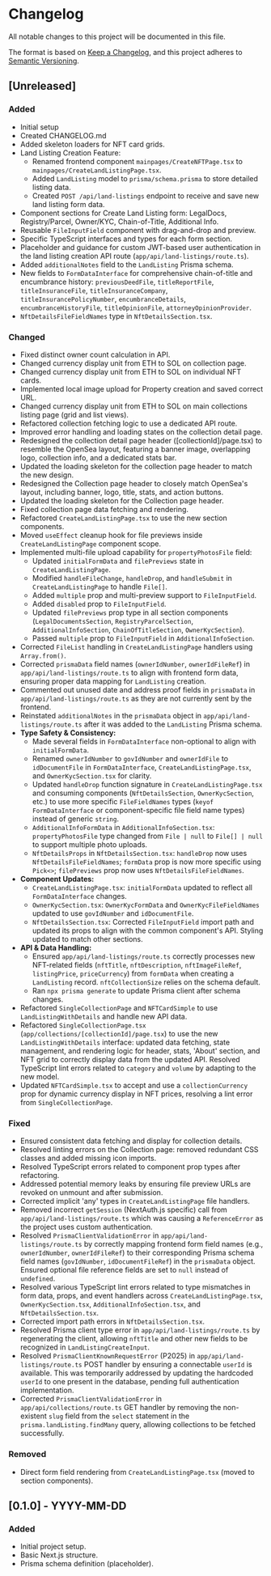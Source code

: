 # Changelog

All notable changes to this project will be documented in this file.

The format is based on [Keep a Changelog](https://keepachangelog.com/en/1.0.0/),
and this project adheres to [Semantic Versioning](https://semver.org/spec/v2.0.0.html).

## [Unreleased]

### Added
- Initial setup
- Created CHANGELOG.md
- Added skeleton loaders for NFT card grids.
- Land Listing Creation Feature:
  - Renamed frontend component `mainpages/CreateNFTPage.tsx` to `mainpages/CreateLandListingPage.tsx`.
  - Added `LandListing` model to `prisma/schema.prisma` to store detailed listing data.
  - Created `POST /api/land-listings` endpoint to receive and save new land listing form data.
- Component sections for Create Land Listing form: LegalDocs, Registry/Parcel, Owner/KYC, Chain-of-Title, Additional Info.
- Reusable `FileInputField` component with drag-and-drop and preview.
- Specific TypeScript interfaces and types for each form section.
- Placeholder and guidance for custom JWT-based user authentication in the land listing creation API route (`app/api/land-listings/route.ts`).
- Added `additionalNotes` field to the `LandListing` Prisma schema.
- New fields to `FormDataInterface` for comprehensive chain-of-title and encumbrance history: `previousDeedFile`, `titleReportFile`, `titleInsuranceFile`, `titleInsuranceCompany`, `titleInsurancePolicyNumber`, `encumbranceDetails`, `encumbranceHistoryFile`, `titleOpinionFile`, `attorneyOpinionProvider`.
- `NftDetailsFileFieldNames` type in `NftDetailsSection.tsx`.

### Changed
- Fixed distinct owner count calculation in API.
- Changed currency display unit from ETH to SOL on collection page.
- Changed currency display unit from ETH to SOL on individual NFT cards.
- Implemented local image upload for Property creation and saved correct URL.
- Changed currency display unit from ETH to SOL on main collections listing page (grid and list views).
- Refactored collection fetching logic to use a dedicated API route.
- Improved error handling and loading states on the collection detail page.
- Redesigned the collection detail page header ([collectionId]/page.tsx) to resemble the OpenSea layout, featuring a banner image, overlapping logo, collection info, and a dedicated stats bar.
- Updated the loading skeleton for the collection page header to match the new design.
- Redesigned the Collection page header to closely match OpenSea's layout, including banner, logo, title, stats, and action buttons.
- Updated the loading skeleton for the Collection page header.
- Fixed collection page data fetching and rendering.
- Refactored `CreateLandListingPage.tsx` to use the new section components.
- Moved `useEffect` cleanup hook for file previews inside `CreateLandListingPage` component scope.
- Implemented multi-file upload capability for `propertyPhotosFile` field:
  - Updated `initialFormData` and `filePreviews` state in `CreateLandListingPage`.
  - Modified `handleFileChange`, `handleDrop`, and `handleSubmit` in `CreateLandListingPage` to handle `File[]`.
  - Added `multiple` prop and multi-preview support to `FileInputField`.
  - Added `disabled` prop to `FileInputField`.
  - Updated `filePreviews` prop type in all section components (`LegalDocumentsSection`, `RegistryParcelSection`, `AdditionalInfoSection`, `ChainOfTitleSection`, `OwnerKycSection`).
  - Passed `multiple` prop to `FileInputField` in `AdditionalInfoSection`.
- Corrected `FileList` handling in `CreateLandListingPage` handlers using `Array.from()`.
- Corrected `prismaData` field names (`ownerIdNumber`, `ownerIdFileRef`) in `app/api/land-listings/route.ts` to align with frontend form data, ensuring proper data mapping for `LandListing` creation.
- Commented out unused date and address proof fields in `prismaData` in `app/api/land-listings/route.ts` as they are not currently sent by the frontend.
- Reinstated `additionalNotes` in the `prismaData` object in `app/api/land-listings/route.ts` after it was added to the `LandListing` Prisma schema.
- **Type Safety & Consistency:**
    - Made several fields in `FormDataInterface` non-optional to align with `initialFormData`.
    - Renamed `ownerIdNumber` to `govIdNumber` and `ownerIdFile` to `idDocumentFile` in `FormDataInterface`, `CreateLandListingPage.tsx`, and `OwnerKycSection.tsx` for clarity.
    - Updated `handleDrop` function signature in `CreateLandListingPage.tsx` and consuming components (`NftDetailsSection`, `OwnerKycSection`, etc.) to use more specific `FileFieldNames` types (`keyof FormDataInterface` or component-specific file field name types) instead of generic `string`.
    - `AdditionalInfoFormData` in `AdditionalInfoSection.tsx`: `propertyPhotosFile` type changed from `File | null` to `File[] | null` to support multiple photo uploads.
    - `NftDetailsProps` in `NftDetailsSection.tsx`: `handleDrop` now uses `NftDetailsFileFieldNames`; `formData` prop is now more specific using `Pick<>`; `filePreviews` prop now uses `NftDetailsFileFieldNames`.
- **Component Updates:**
    - `CreateLandListingPage.tsx`: `initialFormData` updated to reflect all `FormDataInterface` changes.
    - `OwnerKycSection.tsx`: `OwnerKycFormData` and `OwnerKycFileFieldNames` updated to use `govIdNumber` and `idDocumentFile`.
    - `NftDetailsSection.tsx`: Corrected `FileInputField` import path and updated its props to align with the common component's API. Styling updated to match other sections.
- **API & Data Handling:**
    - Ensured `app/api/land-listings/route.ts` correctly processes new NFT-related fields (`nftTitle`, `nftDescription`, `nftImageFileRef`, `listingPrice`, `priceCurrency`) from `formData` when creating a `LandListing` record. `nftCollectionSize` relies on the schema default.
    - Ran `npx prisma generate` to update Prisma client after schema changes.
- Refactored `SingleCollectionPage` and `NFTCardSimple` to use `LandListingWithDetails` and handle new API data.
- Refactored `SingleCollectionPage.tsx` (`app/collections/[collectionId]/page.tsx`) to use the new `LandListingWithDetails` interface: updated data fetching, state management, and rendering logic for header, stats, 'About' section, and NFT grid to correctly display data from the updated API. Resolved TypeScript lint errors related to `category` and `volume` by adapting to the new model.
- Updated `NFTCardSimple.tsx` to accept and use a `collectionCurrency` prop for dynamic currency display in NFT prices, resolving a lint error from `SingleCollectionPage`.

### Fixed
- Ensured consistent data fetching and display for collection details.
- Resolved linting errors on the Collection page: removed redundant CSS classes and added missing icon imports.
- Resolved TypeScript errors related to component prop types after refactoring.
- Addressed potential memory leaks by ensuring file preview URLs are revoked on unmount and after submission.
- Corrected implicit 'any' types in `CreateLandListingPage` file handlers.
- Removed incorrect `getSession` (NextAuth.js specific) call from `app/api/land-listings/route.ts` which was causing a `ReferenceError` as the project uses custom authentication.
- Resolved `PrismaClientValidationError` in `app/api/land-listings/route.ts` by correctly mapping frontend form field names (e.g., `ownerIdNumber`, `ownerIdFileRef`) to their corresponding Prisma schema field names (`govIdNumber`, `idDocumentFileRef`) in the `prismaData` object. Ensured optional file reference fields are set to `null` instead of `undefined`.
- Resolved various TypeScript lint errors related to type mismatches in form data, props, and event handlers across `CreateLandListingPage.tsx`, `OwnerKycSection.tsx`, `AdditionalInfoSection.tsx`, and `NftDetailsSection.tsx`.
- Corrected import path errors in `NftDetailsSection.tsx`.
- Resolved Prisma client type error in `app/api/land-listings/route.ts` by regenerating the client, allowing `nftTitle` and other new fields to be recognized in `LandListingCreateInput`.
- Resolved `PrismaClientKnownRequestError` (P2025) in `app/api/land-listings/route.ts` POST handler by ensuring a connectable `userId` is available. This was temporarily addressed by updating the hardcoded `userId` to one present in the database, pending full authentication implementation.
- Corrected `PrismaClientValidationError` in `app/api/collections/route.ts` GET handler by removing the non-existent `slug` field from the `select` statement in the `prisma.landListing.findMany` query, allowing collections to be fetched successfully.

### Removed
- Direct form field rendering from `CreateLandListingPage.tsx` (moved to section components).

## [0.1.0] - YYYY-MM-DD

### Added
- Initial project setup.
- Basic Next.js structure.
- Prisma schema definition (placeholder).
